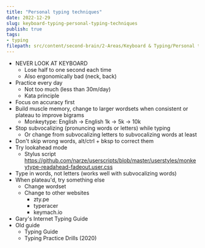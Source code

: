 ```yaml
---
title: "Personal typing techniques"
date: 2022-12-29
slug: keyboard-typing-personal-typing-techniques
publish: true
tags:
- typing
filepath: src/content/second-brain/2-Areas/Keyboard & Typing/Personal typing techniques.md
---
```


*   NEVER LOOK AT KEYBOARD
    *   Lose half to one second each time
    *   Also ergonomically bad (neck, back)
*   Practice every day
    *   Not too much (less than 30m/day)
    *   Kata principle
*   Focus on accuracy first
*   Build muscle memory, change to larger wordsets when consistent or plateau to improve bigrams
    *   Monkeytype: English -> English 1k -> 5k -> 10k
*   Stop subvocalizing (pronuncing words or letters) while typing
    *   Or change from subvocalizing letters to subvocalizing words at least
*   Don't skip wrong words, alt/ctrl + bksp to correct them
*   Try lookahead mode
    *   Stylus script https://github.com/narze/userscripts/blob/master/userstyles/monkeytype-readahead-fadeout.user.css
*   Type in words, not letters (works well with subvocalizing words)
*   When plateau'd, try something else
    *   Change wordset
    *   Change to other websites
        *   zty.pe
        *   typeracer
        *   keymach.io
*   Gary's Internet Typing Guide
*   Old guide
    *   Typing Guide
    *   Typing Practice Drills (2020)
